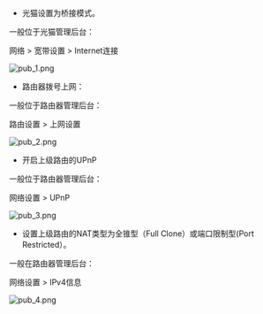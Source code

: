 - 光猫设置为桥接模式。

一般位于光猫管理后台：

网络 > 宽带设置  > Internet连接 

![pub_1.png](../master/img/pub_1.png)


- 路由器拨号上网：

一般位于路由器管理后台：

路由设置 > 上网设置


![pub_2.png](./master/img/pub_2.png)

- 开启上级路由的UPnP

一般位于路由器管理后台：

网络设置 > UPnP

![pub_3.png](./master/img/pub_3.png)


- 设置上级路由的NAT类型为全锥型（Full Clone）或端口限制型(Port Restricted）。

一般在路由器管理后台：

网络设置 > IPv4信息

![pub_4.png](./master/img/pub_4.png)


